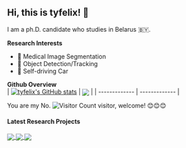 ## Hi, this is tyfelix! 👋

<!--
**tyjcbzd/tyjcbzd** is a ✨ _special_ ✨ repository because its `README.md` (this file) appears on your GitHub profile.

Here are some ideas to get you started:
- 🔭 I’m currently working on ...
- 🌱 I’m currently learning ...
- 👯 I’m looking to collaborate on ...
- 🤔 I’m looking for help with ...
- 💬 Ask me about ...
- 📫 How to reach me: ...
- 😄 Pronouns: ...
- ⚡ Fun fact: ...
-->
I am a ph.D. candidate who studies in Belarus 🇧🇾.

**Research Interests**
- 🏥 Medical Image Segmentation 
- 📸 Object Detection/Tracking 
- 🚗 Self-driving Car 

**Github Overview**
<br />
| [![tyfelix's GitHub stats](https://github-readme-stats.vercel.app/api?username=tyjcbzd&layout=compact&theme=graywhite&hide_border=true)](https://github.com/anuraghazra/github-readme-stats) | <a href="https://github.com/anuraghazra/github-readme-stats"><img align="center" src="https://github-readme-stats.vercel.app/api/top-langs/?username=tyjcbzd&layout=compact&theme=graywhite&hide_border=true" /></a> |
| ------------- | ------------- |

You are my No. ![Visitor Count](https://profile-counter.glitch.me/tyjcbzd/count.svg) visitor, welcome! :blush::blush::blush:


#### Latest Research Projects


<a href="https://github.com/tyjcbzd/EHANet">
  <img align="center" src="https://github-readme-stats.vercel.app/api/pin/?username=tyjcbzd&repo=EHANet&theme=graywhite" />
</a>
<a href="https://github.com/tyjcbzd/LANet">
  <img align="center" src="https://github-readme-stats.vercel.app/api/pin/?username=tyjcbzd&repo=LANet&theme=graywhite" />
</a>
<a href="https://github.com/tyjcbzd/FENet">
  <img align="center" src="https://github-readme-stats.vercel.app/api/pin/?username=tyjcbzd&repo=FENet&theme=graywhite" />
</a>
<br />
<br />
